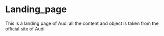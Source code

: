 # Landing_page
This is a landing page of Audi all the content and object is taken from the official site of Audi
